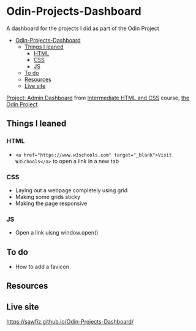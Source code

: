 # Odin-Projects-Dashboard
A dashboard for the projects I did as part of the Odin Project

- [Odin-Projects-Dashboard](#odin-projects-dashboard)
  - [Things I leaned](#things-i-leaned)
    - [HTML](#html)
    - [CSS](#css)
    - [JS](#js)
  - [To do](#to-do)
  - [Resources](#resources)
  - [Live site](#live-site)

[Project: Admin Dashboard](https://www.theodinproject.com/lessons/node-path-intermediate-html-and-css-admin-dashboard) from [Intermediate HTML and CSS](https://www.theodinproject.com/paths/full-stack-javascript/courses/intermediate-html-and-css) course, [the Odin Project](https://www.theodinproject.com/)

## Things I leaned
### HTML
- `<a href="https://www.w3schools.com" target="_blank">Visit W3Schools</a>` to open a link in a new tab

### CSS
- Laying out a webpage completely using grid
- Making some grids sticky
- Making the page responsive

### JS
- Open a link uisng window.open()

## To do
- How to add a favicon

## Resources

## Live site
https://sawfiz.github.io/Odin-Projects-Dashboard/
